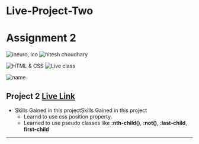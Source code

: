 # Live-Project-Two

# Assignment 2

![ineuro, lco](https://img.shields.io/badge/iNeuron-LCO-green)
![hitesh choudhary](https://img.shields.io/badge/Hitesh--Choudhary-Full--stack--JS--bootcamp-red)

![HTML & CSS](https://img.shields.io/badge/HTML-CSS-orange)
![Live class](https://img.shields.io/badge/LIVE--CLASS-PROJECT--1-lightgrey)

![name](https://img.shields.io/badge/Sana--Quazi)

## Project 2 [Live Link](https://live-project-two.netlify.app/)

- Skills Gained in this projectSkills Gained in this project
  - Learnd to use css position property.
  - Learned to use pseudo classes like **:nth-child()**, **:not()**, **:last-child**, **first-child**

---
